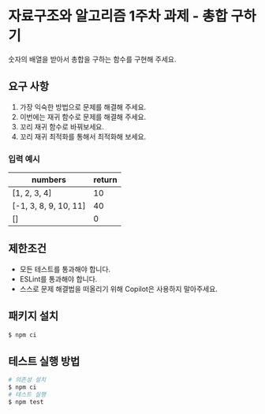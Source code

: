 # 자료구조와 알고리즘 1주차 과제 - 총합 구하기

숫자의 배열을 받아서 총합을 구하는 함수를 구현해 주세요.  

## 요구 사항 

1. 가장 익숙한 방법으로 문제를 해결해 주세요.
2. 이번에는 재귀 함수로 문제를 해결해 주세요.
3. 꼬리 재귀 함수로 바꿔보세요.
4. 꼬리 재귀 최적화를 통해서 최적화해 보세요.

### 입력 예시

| numbers | return |
| --- | --- |
| [1, 2, 3, 4] | 10|
| [-1, 3, 8, 9, 10, 11] | 40 |
| [] | 0 |

## 제한조건

- 모든 테스트를 통과해야 합니다.
- ESLint를 통과해야 합니다.
- 스스로 문제 해결법을 떠올리기 위해 Copilot은 사용하지 말아주세요.

## 패키지 설치

```bash
$ npm ci
```

## 테스트 실행 방법

```bash
# 의존성 설치
$ npm ci
# 테스트 실행
$ npm test
```
